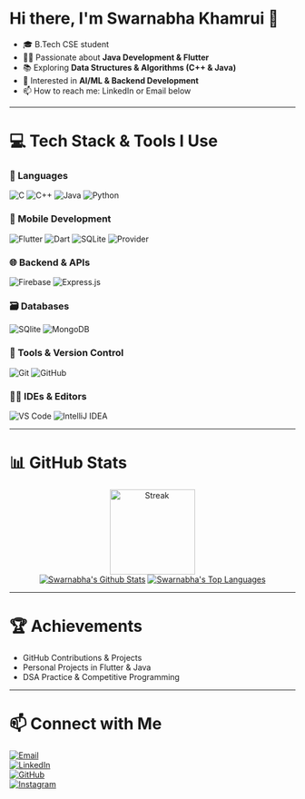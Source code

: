 # Hi there, I'm Swarnabha Khamrui 👋  

- 🎓 B.Tech CSE student  
- 👨‍💻 Passionate about **Java Development & Flutter**  
- 📚 Exploring **Data Structures & Algorithms (C++ & Java)**  
- 🤖 Interested in **AI/ML & Backend Development**  
- 📫 How to reach me: LinkedIn or Email below  

---

# 💻 Tech Stack & Tools I Use  

### 🚀 Languages  
![C](https://img.shields.io/badge/C-00599C?style=for-the-badge&logo=c&logoColor=white) ![C++](https://img.shields.io/badge/C++-00599C?style=for-the-badge&logo=cplusplus&logoColor=white) ![Java](https://img.shields.io/badge/Java-ED8B00?style=for-the-badge&logo=openjdk&logoColor=white) ![Python](https://img.shields.io/badge/Python-3776AB?style=for-the-badge&logo=python&logoColor=white)  

### 📱 Mobile Development  
![Flutter](https://img.shields.io/badge/Flutter-02569B?style=for-the-badge&logo=flutter&logoColor=white) ![Dart](https://img.shields.io/badge/Dart-0175C2?style=for-the-badge&logo=dart&logoColor=white) ![SQLite](https://img.shields.io/badge/SQLite-003B57?style=for-the-badge&logo=sqlite&logoColor=white) ![Provider](https://img.shields.io/badge/Provider-20232A?style=for-the-badge&logo=flutter&logoColor=61DAFB)  

### 🌐 Backend & APIs  
![Firebase](https://img.shields.io/badge/Node.js-339933?style=for-the-badge&logo=nodedotjs&logoColor=white) ![Express.js](https://img.shields.io/badge/Express.js-000000?style=for-the-badge&logo=express&logoColor=white)  

### 🗃️ Databases  
![SQlite](https://img.shields.io/badge/MySQL-4479A1?style=for-the-badge&logo=mysql&logoColor=white) ![MongoDB](https://img.shields.io/badge/MongoDB-47A248?style=for-the-badge&logo=mongodb&logoColor=white)  

### 🧰 Tools & Version Control  
![Git](https://img.shields.io/badge/Git-F05032?style=for-the-badge&logo=git&logoColor=white) ![GitHub](https://img.shields.io/badge/GitHub-181717?style=for-the-badge&logo=github&logoColor=white)

### 🧑‍💻 IDEs & Editors  
![VS Code](https://img.shields.io/badge/VS_Code-007ACC?style=for-the-badge&logo=visual-studio-code&logoColor=white) ![IntelliJ IDEA](https://img.shields.io/badge/IntelliJ_IDEA-000000?style=for-the-badge&logo=intellijidea&logoColor=white)  

---

# 📊 GitHub Stats  

<div align="center">  
  <img src="https://github-readme-streak-stats.herokuapp.com/?user=swarno-tech&theme=react&hide_border=true&background=0D1117&stroke=FF6F61&ring=00C4B4" height="150" alt="Streak" />  
  <br>  
  <a href="https://github.com/swarno-tech/github-readme-stats"><img alt="Swarnabha's Github Stats" src="https://github-readme-stats.vercel.app/api?username=swarno-tech&show_icons=true&count_private=true&theme=react&hide_border=true&bg_color=0D1117" /></a>  
  <a href="https://github.com/swarno-tech/github-readme-stats"><img alt="Swarnabha's Top Languages" src="https://github-readme-stats.vercel.app/api/top-langs/?username=swarno-tech&langs_count=8&count_private=true&layout=compact&theme=react&hide_border=true&bg_color=0D1117" /></a>  
</div>  

---

# 🏆 Achievements  
- GitHub Contributions & Projects  
- Personal Projects in Flutter & Java  
- DSA Practice & Competitive Programming  

---

# 📫 Connect with Me  

[![Email](https://img.shields.io/badge/Email-D14836?style=flat&logo=gmail&logoColor=white)](mailto:swarnabha.git01@gmail.com)  
[![LinkedIn](https://img.shields.io/badge/LinkedIn-0A66C2?style=flat&logo=linkedin&logoColor=white)](https://www.linkedin.com/in/swarnabha-khamrui-396353321)  
[![GitHub](https://img.shields.io/badge/GitHub-181717?style=flat&logo=github&logoColor=white)](https://github.com/swarno-tech)  
[![Instagram](https://img.shields.io/badge/Instagram-E4405F?style=flat&logo=instagram&logoColor=white)](https://instagram.com/swarnabha_2006)  

<!---
swarno-tech/swarno-tech is a ✨ special ✨ repository because its `README.md` (this file) appears on your GitHub profile.
--->
